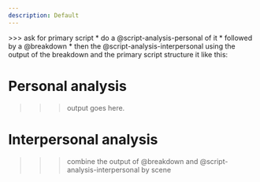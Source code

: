 ```yaml
---
description: Default
---
```


<steps>
>>> ask for primary script
* do a @script-analysis-personal of it
* followed by a @breakdown
* then the @script-analysis-interpersonal using the output of the breakdown and the primary script
</steps>

<output>
structure it like this:

# Personal analysis
>>> output goes here.

# Interpersonal analysis
>>> combine the output of @breakdown and @script-analysis-interpersonal by scene
</output>